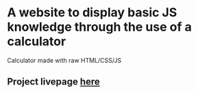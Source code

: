 # A website to display basic JS knowledge through the use of a calculator

Calculator made with raw HTML/CSS/JS

## Project livepage [here](https://regmis.github.io/calculator/)